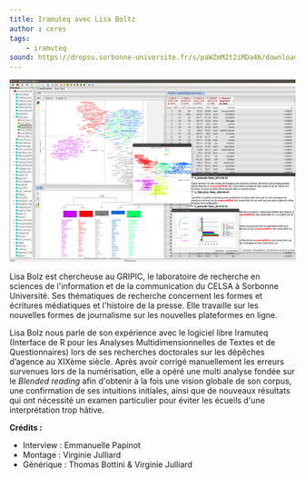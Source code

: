 ```yaml
---
title: Iramuteq avec Lisa Boltz
author : ceres
tags: 
    - iramuteq
sound: https://dropsu.sorbonne-universite.fr/s/paWZmM2t2iMDa46/download/Podcast_3_Iramuteq_LisaBolz.mp3
---
```


![](iramuteq.png)

Lisa Bolz est chercheuse au GRIPIC, le laboratoire de recherche en sciences de l'information et de la communication du CELSA à Sorbonne Université. Ses thématiques de recherche concernent les formes et écritures médiatiques et l'histoire de la presse. Elle travaille sur les nouvelles formes de journalisme sur les nouvelles plateformes en ligne.

Lisa Bolz nous parle de son expérience avec le logiciel libre Iramuteq (Interface de R pour les Analyses Multidimensionnelles de Textes et de Questionnaires) lors de ses recherches doctorales sur les dépêches d’agence au XIXème siècle. Après avoir corrigé manuellement les erreurs survenues lors de la numérisation, elle a opéré une multi analyse fondée sur le _Blended reading_ afin d'obtenir à la fois une vision globale de son corpus, une confirmation de ses intuitions initiales, ainsi que de nouveaux résultats qui ont nécessité un examen particulier pour éviter les écueils d'une interprétation trop hâtive.

**Crédits :**

- Interview : Emmanuelle Papinot  
- Montage : Virginie Julliard  
- Générique : Thomas Bottini & Virginie Julliard
